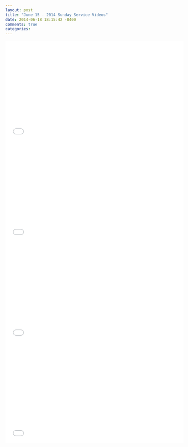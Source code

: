```yaml
---
layout: post
title: "June 15 - 2014 Sunday Service Videos"
date: 2014-06-18 18:15:42 -0400
comments: true
categories: 
---
```


<iframe width="560" height="315" src="//www.youtube.com/embed/N4Jf1C5soeY?list=PLGsl7ckEEieJyxoaCC7fv6h35qG9Gx7qO" frameborder="0" allowfullscreen></iframe>

<iframe width="560" height="315" src="//www.youtube.com/embed/wEVs7CYvw_k?list=PLGsl7ckEEieJyxoaCC7fv6h35qG9Gx7qO" frameborder="0" allowfullscreen></iframe>

<iframe width="560" height="315" src="//www.youtube.com/embed/gDTdBT_PuOg?list=PLGsl7ckEEieJyxoaCC7fv6h35qG9Gx7qO" frameborder="0" allowfullscreen></iframe>

<iframe width="560" height="315" src="//www.youtube.com/embed/Nm8slt9v3hg?list=PLGsl7ckEEieJyxoaCC7fv6h35qG9Gx7qO" frameborder="0" allowfullscreen></iframe>